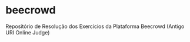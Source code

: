 # beecrowd
Repositório de Resolução dos Exercícios da Plataforma Beecrowd (Antigo URI Online Judge)
